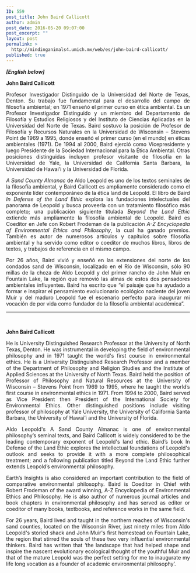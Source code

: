 ```yaml
---
ID: 559
post_title: John Baird Callicott
author: admin
post_date: 2016-05-20 09:07:00
post_excerpt: ""
layout: post
permalink: >
  http://mindinganimals4.umich.mx/web/es/john-baird-callicott/
published: true
---
```

<em><strong>[English below]</strong></em>

<strong>John Baird Callicott</strong>
<p style="text-align: justify;"><span style="font-weight: 400;">Profesor Investigador Distinguido de la Universidad del Norte de Texas, Denton. Su trabajo fue fundamental para el desarrollo del campo de filosofía ambiental; en 1971 enseñó el primer curso en ética ambiental. Es un Profesor Investigador Distinguido y un miembro del Departamento de Filosofía y Estudios Religiosos y del Instituto de Ciencias Aplicadas en la Universidad del Norte de Texas. Baird sostuvo la posición de Profesor de Filosofía y Recursos Naturales en la Universidad de Wisconsin – Stevens Point de 1969 a 1995, donde enseñó el primer curso (en el mundo) en éticas ambientales (1971). De 1994 al 2000, Baird ejerció como Vicepresidente y luego Presidente de la Sociedad Internacional para la Ética Ambiental. Otras posiciones distinguidas incluyen profesor visitante de filosofía en la Universidad de Yale, la Universidad de California Santa Barbara, la Universidad de Hawai’i y la Universidad de Florida.</span></p>
<p style="text-align: justify;"><i><span style="font-weight: 400;">A Sand County Almanac</span></i><span style="font-weight: 400;"> de Aldo Leopold es uno de los textos seminales de la filosofía ambiental, y Baird Callicott es ampliamente considerado como el exponente líder contemporáneo de la ética land de Leopold. El libro de Baird </span><i><span style="font-weight: 400;">In Defense of the Land Ethic</span></i><span style="font-weight: 400;"> explora las fundaciones intelectuales del panorama de Leopold y busca proveerla con un tratamiento filosófico más completo; una publicación siguiente titulada </span><i><span style="font-weight: 400;">Beyond the Land Ethic </span></i><span style="font-weight: 400;">extiende más ampliamente la filosofía ambiental de Leopold. Baird es Coeditor en Jefe con Robert Frodeman de la publicación </span><i><span style="font-weight: 400;">A-Z Encyclopedia of Environmental Ethics and Philosophy</span></i><span style="font-weight: 400;">, la cual ha ganado premios. También es autor de numerosos artículos y capítulos sobre filosofía ambiental y ha servido como editor o coeditor de muchos libros, libros de textos, y trabajos de referencia en el mismo campo. </span></p>
<p style="text-align: justify;"><span style="font-weight: 400;">Por 26 años, Baird vivió y enseñó en las extensiones del norte de los condados sand de Wisconsin, localizado en el Río de Wisconsin, sólo 90 millas de la choza de Aldo Leopold y del primer rancho de John Muir en Fountain Lake, la región que removió las almas de estos dos pensadores ambientales influyentes. Baird ha escrito que “el paisaje que ha ayudado a formar e inspirar el pensamiento evolucionario ecológico naciente del joven Muir y del maduro Leopold fue el escenario perfecto para inaugurar mi vocación de por vida como fundador de la filosofía ambiental académica”.</span></p>


<hr />

&nbsp;

<strong>John Baird Callicott</strong>
<p style="text-align: justify;"><span style="font-weight: 400;">He is University Distinguished Research Professor at the University of North Texas, Denton. He was instrumental in developing the field of environmental philosophy and in 1971 taught the world's first course in environmental ethics. He is a University Distinguished Research Professor and a member of the Department of Philosophy and Religion Studies and the Institute of Applied Sciences at the University of North Texas. Baird held the position of Professor of Philosophy and Natural Resources at the University of Wisconsin – Stevens Point from 1969 to 1995, where he taught the world’s first course in environmental ethics in 1971. From 1994 to 2000, Baird served as Vice President then President of the International Society for Environmental Ethics. Other distinguished positions include visiting professor of philosophy at Yale University, the University of California Santa Barbara, the University of Hawai’i and the University of Florida. </span></p>
<p style="text-align: justify;"><span style="font-weight: 400;">Aldo Leopold's A Sand County Almanac is one of environmental philosophy’s seminal texts, and Baird Callicott is widely considered to be the leading contemporary exponent of Leopold's land ethic. Baird’s book In Defense of the Land Ethic explores the intellectual foundations of Leopold's outlook and seeks to provide it with a more complete philosophical treatment; and a following publication titled Beyond the Land Ethic further extends Leopold’s environmental philosophy.</span></p>
<p style="text-align: justify;"><span style="font-weight: 400;">Earth’s Insights is also considered an important contribution to the field of comparative environmental philosophy. Baird is Coeditor in Chief with Robert Frodeman of the award winning, A-Z Encyclopedia of Environmental Ethics and Philosophy. He is also author of numerous journal articles and book chapters in environmental philosophy and has served as editor or coeditor of many books, textbooks, and reference works in the same field.</span></p>
<p style="text-align: justify;"><span style="font-weight: 400;">For 26 years, Baird lived and taught in the northern reaches of Wisconsin's sand counties, located on the Wisconsin River, just ninety miles from Aldo Leopold's storied shack and John Muir's first homestead on Fountain Lake, the region that stirred the souls of these two very influential environmental thinkers. Baird has written that ‘the landscape that had helped shape and inspire the nascent evolutionary ecological thought of the youthful Muir and that of the mature Leopold was the perfect setting for me to inaugurate my life long vocation as a founder of academic environmental philosophy’.</span></p>
&nbsp;